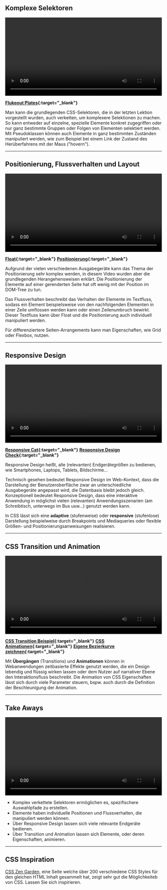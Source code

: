 <!-- # 1.4 Grundlagen CSS -->

## Komplexe Selektoren
<video controls width="100%"> 
    <source src="https://scheuerle.net/lehre/gis/videos/04/01_CSS_Komplexe_Selektoren.mp4" type="video/mp4"> 
    <a href="https://scheuerle.net/lehre/gis/videos/04/01_CSS_Komplexe_Selektoren.mp4">Zum Video</a>
</video>

**[Flukeout Plates](https://flukeout.github.io){:target="_blank"}**

Man kann die grundlegenden CSS-Selektoren, die in der letzten Lektion vorgestellt wurden, auch verketten, um komplexere Selektionen zu machen. So kann entweder auf einzelne, spezielle Elemente konkret zugegriffen oder nur ganz bestimmte Gruppen oder Folgen von Elementen selektiert werden. Mit Pseudoklassen können auch Elemente in ganz bestimmten Zuständen manipuliert werden, wie zum Beispiel bei einem Link der Zustand des Herüberfahrens mit der Maus ("hovern").

---

## Positionierung, Flussverhalten und Layout
<video controls width="100%"> 
    <source src="https://scheuerle.net/lehre/gis/videos/04/02_CSS_Flussverhalten_Positionierung.mp4" type="video/mp4"> 
    <a href="https://scheuerle.net/lehre/gis/videos/04/02_CSS_Flussverhalten_Positionierung.mp4">Zum Video</a>
</video>

**[Float](https://codepen.io/philtim/pen/KrZmdN){:target="_blank"}**
**[Positionierung](https://codepen.io/philtim/pen/GwyWBP){:target="_blank"}**

Aufgrund der vielen verschiedenen Ausgabegeräte kann das Thema der Positionierung sehr komplex werden, in diesem Video wurden aber die grundlegenden Herangehensweisen erklärt.
Die Positionierung der Elemente auf einer gerenderten Seite hat oft wenig mit der Position im DOM-Tree zu tun.

Das Flussverhalten beschreibt das Verhalten der Elemente im Textfluss, sodass ein Element beispielsweise von den nachfolgenden Elementen in einer Zeile umflossen werden kann oder einen Zeilenumbruch bewirkt. Dieser Textfluss kann über Float und die Positionierung auch individuell manipuliert werden.

Für differenziertere Seiten-Arrangements kann man Eigenschaften, wie Grid oder Flexbox, nutzen.

---

## Responsive Design
<video controls width="100%"> 
    <source src="https://scheuerle.net/lehre/gis/videos/04/03_Responsive_Design.mp4" type="video/mp4"> 
    <a href="https://scheuerle.net/lehre/gis/videos/04/03_Responsive_Design.mp4">Zum Video</a>
</video>

**[Responsive Cat](http://roxik.com/cat/){:target="_blank"}**
**[Responsive Design Check](http://ami.responsivedesign.is/){:target="_blank"}**

Responsive Design heißt, alle (relevanten) Endgerätegrößen zu bedienen, wie Smartphones, Laptops, Tablets, Bildschirme...

Technisch gesehen bedeutet Responsive Design im Web-Kontext, dass die Darstellung der Benutzeroberfläche zwar an unterschiedliche Ausgabegeräte angepasst wird, die Datenbasis bleibt jedoch gleich. Konzeptionell bedeutet Responsive Design, dass eine interaktive Anwendung in möglichst vielen (relevanten) Anwendungsszenarien (am Schreibtisch, unterwegs im Bus usw...) genutzt werden kann. 

In CSS lässt sich eine **adaptive** (stufenweise) oder **responsive** (stufenlose) Darstellung beispielweise durch Breakpoints und Mediaqueries oder flexible Größen- und Positionierungsanweisungen realisieren.

---

## CSS Transition und Animation
<video controls width="100%"> 
    <source src="https://scheuerle.net/lehre/gis/videos/04/04_CSS_Transition_und_Animation.mp4" type="video/mp4"> 
    <a href="https://scheuerle.net/lehre/gis/videos/04/04_CSS_Transition_und_Animation.mp4">Zum Video</a>
</video>

**[CSS Transition Beispiel](https://codepen.io/grausch/pen/XWWeZXW){:target="_blank"}**
**[CSS Animationen](https://codepen.io/ajerez/pen/EaEEOW){:target="_blank"}**
**[Eigene Bezierkurve zeichnen](http://cubic-bezier.com/){:target="_blank"}**

Mit **Übergängen** (Transitions) und **Animationen** können in Webanwendungen zeitbasierte Effekte genutzt werden, die ein Design lebendig und flüssig wirken lassen oder dem Nutzer auf narrativer Ebene den Interaktionsfluss beschreibt.
Die Animation von CSS Eigenschaften lässt sich durch viele Parameter steuern, bspw. auch durch die Definition der Beschleunigung der Animation.

---

## Take Aways
<video controls width="100%"> 
    <source src="https://scheuerle.net/lehre/gis/videos/04/05_Take_Aways.mp4" type="video/mp4"> 
    <a href="https://scheuerle.net/lehre/gis/videos/04/05_Take_Aways.mp4">Zum Video</a>
</video>

- Komplex verkettete Selektoren ermöglichen es, spezifischere Auswahlpfade zu erstellen.
- Elemente haben individuelle Positionen und Flussverhalten, die manipuliert werden können.
- Über Responsive Design lassen sich viele relevante Endgeräte bedienen.
- Über Transition und Animation lassen sich Elemente, oder deren Eigenschaften, animieren.

---

## CSS Inspiration

[CSS Zen Garden](http://csszengarden.com/), eine Seite welche über 200 verschiedene CSS Styles für den gleichen HTML Inhalt gesammelt hat, zeigt sehr gut die Möglichkeiteb von CSS. Lassen Sie sich inspirieren.

